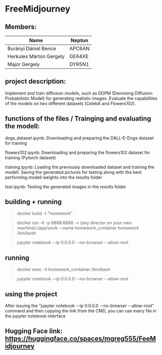 # FreeMidjourney

## Members:

| Name    | Neptun |
| -------- | -------- |
| Burányi Dániel Bence  | APC6AN
| Herkules Márton Gergely | GE64XE  |
| Major Gergely    | DYR5N1

## project description:

Implement and train diffusion models, such as DDPM (Denoising Diffusion Probabilistic Model) for generating realistic images. Evaluate the capabilities of the models on two different datasets (CelebA and Flowers102).

## functions of the files / Trainging and evaluating the modell:

dogs_dataset.ipynb: Downloading and preparing the DALL-E-Dogs dataset for training

flowers102.ipynb: Downloading and preparing the flowers102 dataset for training (Pytorch dataset)

training.ipynb: Loading the previously downloaded dataset and training the modell. 
Saving the generated pictures for testing along with the best performing modell weights into the results folder

test.ipynb: Testing the generated images in the results folder



## building + running
>docker build -t "homework" . 

>docker run -it -p 8888:8888 -v {any director on your own machine}:/app/work --name homework_container homework /bin/bash

>jupyter notebook --ip 0.0.0.0 --no-browser --allow-root


## running
>docker exec -it homework_container /bin/bash
 
>jupyter notebook --ip 0.0.0.0 --no-browser --allow-root

## using the project
After issuing the "jupyter notebook --ip 0.0.0.0 --no-browser --allow-root" command and then copying the link from the CMD, you can use every file in the  jupyter notebook interface


## Hugging Face link: https://huggingface.co/spaces/mgreg555/FeeMidjourney
